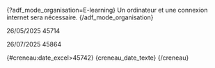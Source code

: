 {?adf_mode_organisation=E-learning}
Un ordinateur et une connexion internet sera nécessaire.
{/adf_mode_organisation}


26/05/2025
45714
 
26/07/2025
45864

{#creneau:date_excel>45742}
{creneau_date_texte}
{/creneau}